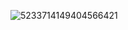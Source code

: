 ![5233714149404566421](https://github.com/user-attachments/assets/707f548e-f44e-4794-ae30-b45ce2eccffd)

